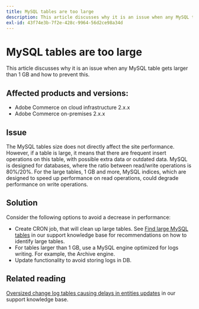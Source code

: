 ```yaml
---
title: MySQL tables are too large
description: This article discusses why it is an issue when any MySQL table gets larger than 1 GB and how to prevent this.
exl-id: 43f74e3b-7f2e-428c-9964-56d2ce98a34d
---
```

# MySQL tables are too large

This article discusses why it is an issue when any MySQL table gets larger than 1 GB and how to prevent this.

## Affected products and versions:

* Adobe Commerce on cloud infrastructure  2.x.x
* Adobe Commerce on-premises 2.x.x

## Issue

The MySQL tables size does not directly affect the site performance. However, if a table is large, it means that there are frequent insert operations on this table, with possible extra data or outdated data. MySQL is designed for databases, where the ratio between read/write operations is 80%/20%.  For the large tables, 1 GB and more, MySQL indices, which are designed to speed up performance on read operations, could degrade performance on write operations.

## Solution

Consider the following options to avoid a decrease in performance:

* Create CRON job, that will clean up large tables. See [Find large MySQL tables](https://support.magento.com/hc/en-us/articles/360038957591) in our support knowledge base for recommendations on how to identify large tables.
* For tables larger than 1 GB, use a MySQL engine optimized for logs writing. For example, the Archive engine.
* Update functionality to avoid storing logs in DB.

## Related reading

[Oversized change log tables causing delays in entities updates](https://support.magento.com/hc/en-us/articles/360039418091) in our support knowledge base.
